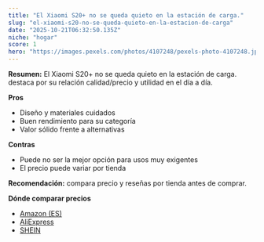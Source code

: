 ```yaml
---
title: "El Xiaomi S20+ no se queda quieto en la estación de carga."
slug: "el-xiaomi-s20-no-se-queda-quieto-en-la-estacion-de-carga"
date: "2025-10-21T06:32:50.135Z"
niche: "hogar"
score: 1
hero: "https://images.pexels.com/photos/4107248/pexels-photo-4107248.jpeg?auto=compress&cs=tinysrgb&fit=crop&h=627&w=1200&auto=compress&cs=tinysrgb&w=1200&h=675&fit=crop"
---
```


**Resumen:** El Xiaomi S20+ no se queda quieto en la estación de carga. destaca por su relación calidad/precio y utilidad en el día a día.

**Pros**
- Diseño y materiales cuidados
- Buen rendimiento para su categoría
- Valor sólido frente a alternativas

**Contras**
- Puede no ser la mejor opción para usos muy exigentes
- El precio puede variar por tienda

**Recomendación:** compara precio y reseñas por tienda antes de comprar.

**Dónde comparar precios**
- [Amazon (ES)](https://www.amazon.es/s?k=El%20Xiaomi%20S20%2B%20no%20se%20queda%20quieto%20en%20la%20estaci%C3%B3n%20de%20carga.&tag=teknovashop25-21)
- [AliExpress](https://www.aliexpress.com/wholesale?SearchText=El%20Xiaomi%20S20%2B%20no%20se%20queda%20quieto%20en%20la%20estaci%C3%B3n%20de%20carga.)
- [SHEIN](https://www.shein.com/pdsearch/El%20Xiaomi%20S20%2B%20no%20se%20queda%20quieto%20en%20la%20estaci%C3%B3n%20de%20carga.)